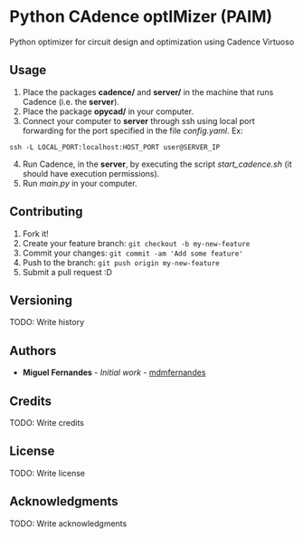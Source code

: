 # Python CAdence optIMizer (PAIM)

Python optimizer for circuit design and optimization using Cadence Virtuoso

## Usage

1. Place the packages **cadence/** and **server/** in the machine that runs Cadence (i.e. the **server**).
2. Place the package **opycad/** in your computer.
3. Connect your computer to **server** through ssh using local port forwarding for the port specified in the file *config.yaml*. Ex:

```Shell script
ssh -L LOCAL_PORT:localhost:HOST_PORT user@SERVER_IP
```

4. Run Cadence, in the **server**, by executing the script *start_cadence.sh* (it should have execution permissions).
5. Run *main.py* in your computer.

## Contributing

1. Fork it!
2. Create your feature branch: `git checkout -b my-new-feature`
3. Commit your changes: `git commit -am 'Add some feature'`
4. Push to the branch: `git push origin my-new-feature`
5. Submit a pull request :D

## Versioning

TODO: Write history

## Authors

* **Miguel Fernandes** - *Initial work* - [mdmfernandes](https://github.com/mdmfernandes)

## Credits

TODO: Write credits

## License

TODO: Write license

## Acknowledgments

TODO: Write acknowledgments
